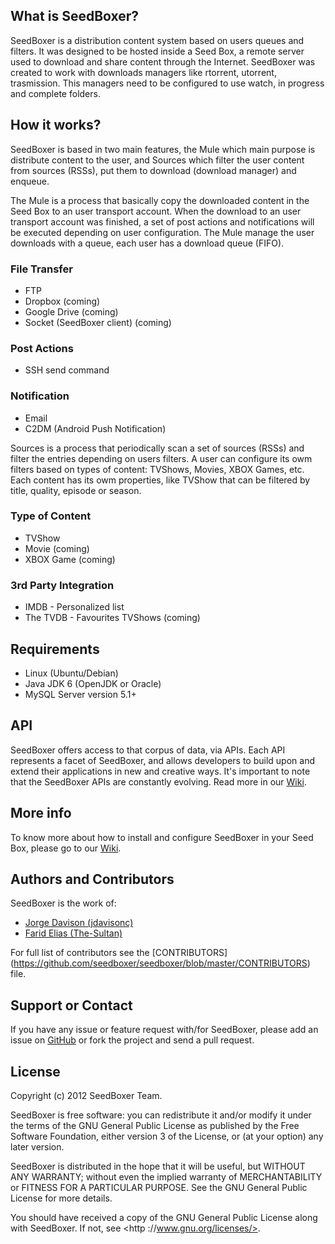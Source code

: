 ## What is SeedBoxer?
SeedBoxer is a distribution content system based on users queues and filters. It was designed to be hosted inside a Seed Box, a remote server used to download and share content through the Internet. 
SeedBoxer was created to work with downloads managers like rtorrent, utorrent, trasmission. This managers need to be configured to use watch, in progress and complete folders.

## How it works?

SeedBoxer is based in two main features, the Mule which main purpose is distribute content to the user, and Sources which filter the user content from sources (RSSs), put them to download (download manager) and enqueue.

The Mule is a process that basically copy the downloaded content in the Seed Box to an user transport account. When the download to an user transport account was finished, a set of post actions and notifications will be executed depending on user configuration. The Mule manage the user downloads with a queue, each user has a download queue (FIFO).

### File Transfer
*   FTP
*   Dropbox (coming)
*   Google Drive (coming)
*   Socket (SeedBoxer client) (coming)

### Post Actions
*   SSH send command

### Notification
*   Email
*   C2DM (Android Push Notification)

Sources is a process that periodically scan a set of sources (RSSs) and filter the entries depending on users filters. A user can configure its owm filters based on types of content: TVShows, Movies, XBOX Games, etc. Each content has its owm properties, like TVShow that can be filtered by title, quality, episode or season.

### Type of Content
*   TVShow
*   Movie (coming)
*   XBOX Game (coming)

### 3rd Party Integration
*   IMDB - Personalized list
*   The TVDB - Favourites TVShows (coming)


## Requirements

*   Linux (Ubuntu/Debian)
*   Java JDK 6 (OpenJDK or Oracle)
*   MySQL Server version 5.1+

## API

SeedBoxer offers access to that corpus of data, via APIs. Each API represents a facet of SeedBoxer, and allows developers to build upon and extend their applications in new and creative ways. It's important to note that the SeedBoxer APIs are constantly evolving. Read more in our [Wiki](https://github.com/seedboxer/seedboxer/wiki).

## More info

To know more about how to install and configure SeedBoxer in your Seed Box, please go to our [Wiki](https://github.com/seedboxer/seedboxer/wiki).

## Authors and Contributors
SeedBoxer is the work of:
*   [Jorge Davison (jdavisonc)](http://github.com/jdavisonc)
*   [Farid Elias (The-Sultan)](http://github.com/the-sultan)

For full list of contributors see the [CONTRIBUTORS]  (https://github.com/seedboxer/seedboxer/blob/master/CONTRIBUTORS) file.

## Support or Contact

If you have any issue or feature request with/for SeedBoxer, please add an issue on [GitHub](https://github.com/seedboxer/seedboxer/issues) or fork the project and send a pull request.


## License

Copyright (c) 2012 SeedBoxer Team.

SeedBoxer is free software: you can redistribute it and/or modify it under the terms of the GNU General Public License as published by the Free Software Foundation, either version 3 of the License, or (at your option) any later version.

SeedBoxer is distributed in the hope that it will be useful, but WITHOUT ANY WARRANTY; without even the implied warranty of MERCHANTABILITY or FITNESS FOR A PARTICULAR PURPOSE.  See the GNU General Public License for more details.

You should have received a copy of the GNU General Public License along with SeedBoxer.  If not, see <http ://www.gnu.org/licenses/>.
